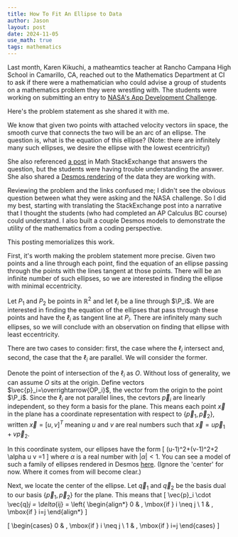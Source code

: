 ```yaml
---
title: How To Fit An Ellipse to Data
author: Jason
layout: post
date: 2024-11-05
use_math: true
tags: mathematics
---
```


Last month, Karen Kikuchi, a matheamtics teacher at Rancho Campana High School in Camarillo, CA, reached out to the Mathematics Department at CI to ask if there were a mathematician who could advise a group of students on a mathematics problem they were wrestling with.  The students were working on submitting an entry to [NASA's App Development Challenge](https://nam10.safelinks.protection.outlook.com/?url=https%3A%2F%2Fwww.nasa.gov%2Flearning-resources%2Fapp-development-challenge%2Fabout-nasa-app-development-challenge-adc%2F&data=05%7C02%7Cjason.miller%40csuci.edu%7C46461cf286f74c89323508dcf3a65672%7Ce30f5bdb7f18435b84369d84aa7b96dd%7C1%7C0%7C638653142967418118%7CUnknown%7CTWFpbGZsb3d8eyJWIjoiMC4wLjAwMDAiLCJQIjoiV2luMzIiLCJBTiI6Ik1haWwiLCJXVCI6Mn0%3D%7C0%7C%7C%7C&sdata=pVZ0n4RxcrdRaPYMP7BoGCyXVLN7vic954Z0ZS%2BrHDs%3D&reserved=0).

Here's the problem statement as she shared it with me.

<quote>
  We know that given two points with attached velocity vectors iin space, the smooth curve that connects the two will be an arc of an ellipse.  The question is, what is the equation of this ellipse?  (Note:  there are infinitely many such ellipses, we desire the ellipse with the lowest ecentricity/)
</quote>

She also referenced [a post](https://math.stackexchange.com/questions/109890/how-to-find-an-ellipse-given-2-passing-points-and-the-tangents-at-them/109927#109927) in Math StackExchange that answers the question, but the students were having trouble understanding the answer.  She also shared a [Desmos rendering](https://www.desmos.com/3d/win32s4luf) of the data they are working with.

Reviewing the problem and the links confused me; I didn't see the obvious question between what they were asking and the NASA challenge.  So I did my best, starting with translating the StackExchange post into a narrative that I thought the students (who had completed an AP Calculus BC course) could understand.  I also built a couple Desmos models to demonstrate the utility of the mathematics from a coding perspective.

This posting memorializes this work.

First, it's worth making the problem statement more precise.  Given two points and a line through each point, find the equation of an ellipse passing through the points with the lines tangent at those points.  There will be an infinite number of such ellipses, so we are interested in finding the ellipse with minimal eccentricity.

Let $P_1$ and $P_2$ be points in $\mathbb{R}^2$ and let $\ell_i$ be a line through $\P_i$.  We are interested in finding the equation of the ellipses that pass through these points and have the $\ell_i$ as tangent line at $P_i$.  There are infinitely many such ellipses, so we will conclude with an observation on finding that ellipse with least eccentricity.

There are two cases to consider:  first, the case where the $\ell_i$ intersect and, second, the case that the $\ell_i$ are parallel.  We will consider the former.

Denote the point of intersection of the $\ell_i$ as $O$.  Without loss of generality, we can assume $O$ sits at the origin.  Define vectors $\vec{p}_i=\overrightarrow{OP_i}$, the vector from the origin to the point $\P_i$.  Since the $\ell_i$ are not parallel lines, the cevtors $\vec{p}_i$ are linearly independent, so they form a basis for the plane.  This means each point $\vec{x}$ in the plane has a coordinate representation with respect to $\{\vec{p}_1,\vec{p}_2\}$, written $\vec{x}=[u,v]^T$ meaning $u$ and $v$ are real numbers such that $\vec{x}=u\vec{p}_1+v\vec{p}_2$.

In this coordinate system, our ellipses have the form
\[ (u-1)^2+(v-1)^2+2 \alpha u v =1 \]
where $\alpha$ is a real number with $|\alpha|<1$.  You can see a model of such a family of ellipses rendered in Desmos [here](https://www.desmos.com/3d/9rnkptnxx0).  (Ignore the 'center' for now.  Where it comes from will become clear.)

Next, we locate the center of the ellipse.  Let $\vec{q}_1$ and $\vec{q}_2$ be the basis dual to our basis $\{\vec{p}_1,\vec{p}_2\}$ for the plane.  This means that 
\[
\vec{p}_i \cdot \vec{q}_j = \delta_{ij} = \left\{
  \begin{align*}
  0 & \, \mbox{if } i \neq j \\
  1 & \, \mbox{if } i=j
  \end{align*}
\]

\[ \begin{cases} 
      0 & \, \mbox{if } i \neq j \\
      1 & \, \mbox{if } i=j 
   \end{cases}
\]



<!--
SYNTAX FOR IMAGES
* use services to create JPG and to create thumbnail that is 720px wide

[![ALT-TEXT](/assets/images/filename-thumbnail.jpg)](/assets/images/filename.jpg)
-->

<!--
SYNTAX FOR VIDEO
* convert MOV to mp4 using VLC

<video width="480" height="320" controls="controls">
  <source src="/assets/media/filename.m4v" type="video/mp4">
</video>
-->

<script type="text/javascript" src="http://cdn.mathjax.org/mathjax/latest/MathJax.js?config=TeX-AMS-MML_HTMLorMML"></script>